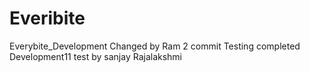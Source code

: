 # Everibite
Everybite_Development Changed by Ram 
2 commit
Testing completed
Development11
test by sanjay
Rajalakshmi
